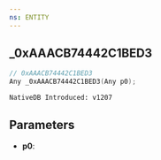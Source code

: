 ```yaml
---
ns: ENTITY
---
```

## _0xAAACB74442C1BED3

```c
// 0xAAACB74442C1BED3
Any _0xAAACB74442C1BED3(Any p0);
```

```
NativeDB Introduced: v1207
```

## Parameters
* **p0**:
